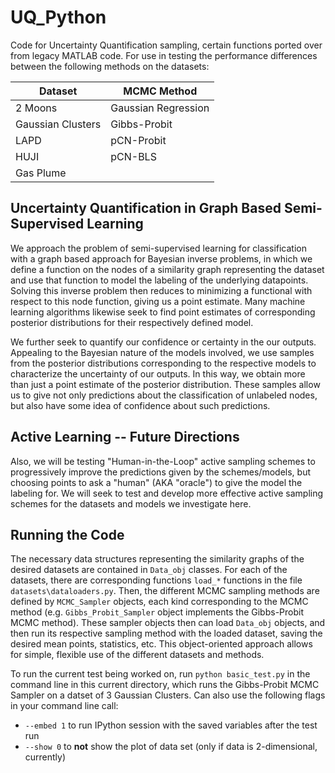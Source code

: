 # UQ_Python

Code for Uncertainty Quantification sampling, certain functions ported over from legacy MATLAB code. For use in testing the performance differences between the following methods on the datasets:

<center>
  
| Dataset  | MCMC Method |
|----------|-------------|
| 2 Moons |   Gaussian Regression    |
| Gaussian Clusters  | Gibbs-Probit  |
| LAPD  | pCN-Probit  |
| HUJI  | pCN-BLS  |
| Gas Plume  |   |

</center>

## Uncertainty Quantification in Graph Based Semi-Supervised Learning
We approach the problem of semi-supervised learning for classification with a graph based approach for Bayesian inverse problems, in which we define a function on the nodes of a similarity graph representing the dataset and use that function to model the labeling of the underlying datapoints. Solving this inverse problem then reduces to minimizing a functional with respect to this node function, giving us a point estimate. Many machine learning algorithms likewise seek to find point estimates of corresponding posterior distributions for their respectively defined model.

We further seek to quantify our confidence or certainty in the our outputs. Appealing to the Bayesian nature of the models involved, we use samples from the posterior distributions corresponding to the respective models to characterize the uncertainty of our outputs. In this way, we obtain more than just a point estimate of the posterior distribution. These samples allow us to give not only predictions about the classification of unlabeled nodes, but also have some idea of confidence about such predictions.

## Active Learning -- Future Directions

Also, we will be testing "Human-in-the-Loop" active sampling schemes to progressively improve the predictions given by the schemes/models, but choosing points to ask a "human" (AKA "oracle") to give the model the labeling for. We will seek to test and develop more effective active sampling schemes for the datasets and models we investigate here.


## Running the Code

The necessary data structures representing the similarity graphs of the desired datasets are contained in ``Data_obj`` classes. For each of the datasets, there are corresponding functions ``load_*`` functions in the file ``datasets\dataloaders.py``. Then, the different MCMC sampling methods are defined by ``MCMC_Sampler`` objects, each kind corresponding to the MCMC method (e.g. ``Gibbs_Probit_Sampler`` object implements the Gibbs-Probit MCMC method). These sampler objects then can load ``Data_obj`` objects, and then run its respective sampling method with the loaded dataset, saving the desired mean points, statistics, etc. This object-oriented approach allows for simple, flexible use of the different datasets and methods.

To run the current test being worked on, run ``python basic_test.py`` in the command line in this current directory, which runs the Gibbs-Probit MCMC Sampler on a datset of 3 Gaussian Clusters. Can also use the following flags in your command line call:
* ``--embed 1`` to run IPython session with the saved variables after the test run
* ``--show 0`` to __not__ show the plot of data set (only if data is 2-dimensional, currently)



